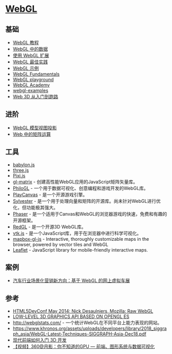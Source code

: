 # [WebGL](https://developer.mozilla.org/zh-CN/docs/Web/API/WebGL_API)

## 基础

- [WebGL 教程](https://developer.mozilla.org/zh-CN/docs/Web/API/WebGL_API/Tutorial)
- [WebGL 中的数据](https://developer.mozilla.org/zh-CN/docs/Web/API/WebGL_API/Data)
- [使用 WebGL 扩展](https://developer.mozilla.org/zh-CN/docs/Web/API/WebGL_API/Using_Extensions)
- [WebGL 最佳实践](https://developer.mozilla.org/zh-CN/docs/Web/API/WebGL_API/WebGL_best_practices)
- [WebGL 示例](https://developer.mozilla.org/zh-CN/docs/Web/API/WebGL_API/By_example)
- [WebGL Fundamentals](https://www.html5rocks.com/en/tutorials/webgl/webgl_fundamentals/)
- [WebGL playground](http://webglplayground.net/)
- [WebGL Academy](http://www.webglacademy.com/)
- [webgl-examples](https://github.com/mdn/webgl-examples/tree/gh-pages/tutorial)
- [Web 3D 从入门到跑路](https://mp.weixin.qq.com/s?__biz=MzI2MjcxNTQ0Nw==&mid=2247500863&idx=1&sn=f6c8ce03f6b58e63c9cf1c0c9f11b7db&chksm=ea446567dd33ec712362fb10eee8d8814e747c13316ae503a229fddb53e59d1607e4b415a71b&mpshare=1&scene=1&srcid=1006cOHB0iJvGjPlqdKQiXM8&sharer_sharetime=1665061296850&sharer_shareid=23bfc8f6684b676886641da1cfece5af&notreplace=true#rd)

## 进阶

- [WebGL 模型视图投影](https://developer.mozilla.org/zh-CN/docs/Web/API/WebGL_API)
- [Web 中的矩阵运算](https://developer.mozilla.org/zh-CN/docs/Web/API/WebGL_API/Matrix_math_for_the_web)

## 工具

- [babylon.js](https://www.babylonjs.com/)
- [three.js](https://threejs.org/)
- [Pixi.js](https://pixijs.com/)
- [gl-matrix](https://github.com/toji/gl-matrix) - 创建高性能WebGL应用的JavaScript矩阵矢量库。
- [PhiloGL]() - 一个用于数据可视化、创意编程和游戏开发的WebGL库。
- [PlayCanvas](https://playcanvas.com/) - 是一个开源游戏引擎。
- [Sylvester](http://sylvester.jcoglan.com/) - 是一个用于处理向量和矩阵的开源库。尚未针对WebGL进行优化，但功能极其强大。
- [Phaser](https://phaser.io/) - 是一个适用于Canvas和WebGL的浏览器游戏的快速，免费和有趣的开源框架。
- [RedGL](https://github.com/redcamel/RedGL2) - 是一个开源3D WebGL库。
- [vtk.js](https://kitware.github.io/vtk-js/) - 是一个JavaScript库，用于在浏览器中进行科学可视化。
- [mapbox-gl-js](https://github.com/mapbox/mapbox-gl-js) - Interactive, thoroughly customizable maps in the browser, powered by vector tiles and WebGL
- [Leaflet](https://github.com/Leaflet/Leaflet) - JavaScript library for mobile-friendly interactive maps.

## 案例

- [汽车行业场景化营销新方向：基于 WebGL 的网上虚拟车展](https://www.infoq.cn/article/oVNT1e17igbSWFaUhosa)

## 参考

- [HTML5DevConf May 2014: Nick Desaulniers, Mozilla: Raw WebGL](https://www.youtube.com/embed/H4c8t6myAWU/?feature=player_detailpage)
- [LOW-LEVEL 3D GRAPHICS API BASED ON OPENGL ES](https://www.khronos.org/webgl/)
- http://webglstats.com/ - 一个统计WebGL在不同平台上能力表现的网站。
- https://www.khronos.org/assets/uploads/developers/library/2018_siggraph_asia/WebGL-Latest-Techniques-SIGGRAPH-Asia-Dec18.pdf
- [现代前端如何入门 3D 开发](https://juejin.cn/post/7169509819794063368#heading-4)
- [【视频】360@月影：你不知道的GPU — 前端、图形系统与数据可视化](https://mp.weixin.qq.com/s?__biz=MjM5MTA1MjAxMQ%3D%3D&abtest_cookie=BAABAAoACwASABMABAAjlx4AVpkeAMWZHgDzmR4AAAA%3D&ascene=56&chksm=bd4946e28a3ecff49f429caac5b16961c0e9604960dcb6a65249cc61b350a3c730d52a05d3ca&clicktime=1569801647&devicetype=android-28&enterid=1569801647&idx=3&lang=zh_CN&mid=2651234150&nettype=3gnet&pass_ticket=x1xTu2wFStuyLMXrWBhh7CndoovoXBnx2mIYQE8cm2j1oxw6RtwWA8uHl6PVj%2B%2FL&scene=90&sn=59f7d08f587f0f227e0f3a060fed2199&subscene=93&utm_source=pocket_reader&version=27000735&wx_header=1&xtrack=1)
